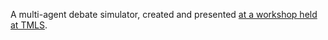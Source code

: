 A multi-agent debate simulator, created and presented [at a workshop held at TMLS](https://github.com/AI-Maker-Space/TMLS-OSS-AGENTS).